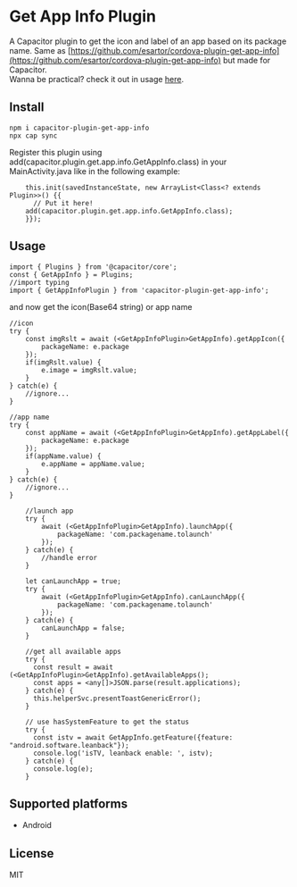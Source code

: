 # Get App Info Plugin

A Capacitor plugin to get the icon and label of an app based on its package name. Same as [https://github.com/esartor/cordova-plugin-get-app-info](https://github.com/esartor/cordova-plugin-get-app-info) but made for Capacitor. <br/>
Wanna be practical? check it out in usage [here](https://github.com/dotnetdreamer/notifier).


## Install

```
npm i capacitor-plugin-get-app-info
npx cap sync

```
Register this plugin using add(capacitor.plugin.get.app.info.GetAppInfo.class) in your MainActivity.java like in the following example:

```
    this.init(savedInstanceState, new ArrayList<Class<? extends Plugin>>() {{
      // Put it here!
    add(capacitor.plugin.get.app.info.GetAppInfo.class);
    }});
```

## Usage

```
import { Plugins } from '@capacitor/core';
const { GetAppInfo } = Plugins;
//import typing
import { GetAppInfoPlugin } from 'capacitor-plugin-get-app-info';

```

and now get the icon(Base64 string) or app name

```
//icon
try {
    const imgRslt = await (<GetAppInfoPlugin>GetAppInfo).getAppIcon({
        packageName: e.package
    });
    if(imgRslt.value) {
        e.image = imgRslt.value;
    }
} catch(e) {
    //ignore...
}

//app name
try {
    const appName = await (<GetAppInfoPlugin>GetAppInfo).getAppLabel({
        packageName: e.package
    });
    if(appName.value) {
        e.appName = appName.value;
    }
} catch(e) {
    //ignore...
}

    //launch app
    try {
        await (<GetAppInfoPlugin>GetAppInfo).launchApp({
            packageName: 'com.packagename.tolaunch'
        });
    } catch(e) {
        //handle error
    }

    let canLaunchApp = true;
    try {
        await (<GetAppInfoPlugin>GetAppInfo).canLaunchApp({
            packageName: 'com.packagename.tolaunch'
        });
    } catch(e) {
        canLaunchApp = false;
    }

    //get all available apps
    try {
      const result = await (<GetAppInfoPlugin>GetAppInfo).getAvailableApps();
      const apps = <any[]>JSON.parse(result.applications);
    } catch(e) {
      this.helperSvc.presentToastGenericError();
    }

    // use hasSystemFeature to get the status
    try {
      const istv = await GetAppInfo.getFeature({feature: "android.software.leanback"});
      console.log('isTV, leanback enable: ', istv);
    } catch(e) {
      console.log(e);
    }

```

## Supported platforms

* Android

## License
MIT
